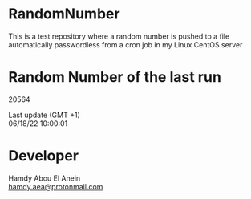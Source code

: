 # RandomNumber    
This is a test repository where a random number is pushed to a file automatically passwordless from a cron job in my Linux CentOS server    
# Random Number of the last run   
20564
      
Last update (GMT +1)    
06/18/22 10:00:01
# Developer    
Hamdy Abou El Anein   
hamdy.aea@protonmail.com
